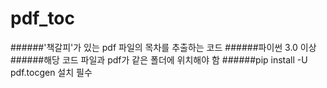 pdf_toc
=======
######'책갈피'가 있는 pdf 파일의 목차를 추출하는 코드
######파이썬 3.0 이상
######해당 코드 파일과 pdf가 같은 폴더에 위치해야 함
######pip install -U pdf.tocgen 설치 필수
